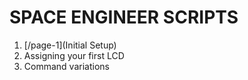 # SPACE ENGINEER SCRIPTS

1. [/page-1](Initial Setup)
2. Assigning your first LCD
3. Command variations
